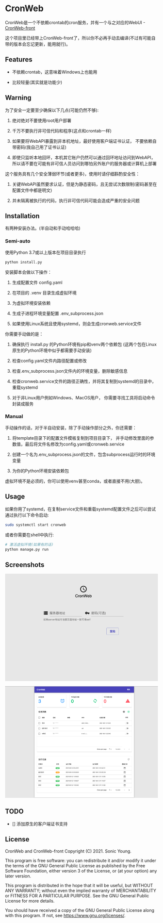# CronWeb

CronWeb是一个不依赖crontab的cron服务，并有一个与之对应的WebUI - [CronWeb-front](https://github.com/So0ni/cronweb-front)

这个项目里已经带上CronWeb-front了，所以你不必再手动去编译(不过有可能自带的版本会忘记更新，能用就行)。

## Features

* 不依赖crontab，这意味着Windows上也能用

* 比较轻量(其实就是功能少)

## Warning

为了安全一定要至少确保以下几点(可能仍然不够):

1. 绝对绝对不要使用root用户部署

2. 千万不要执行非可信代码和程序(这点和crontab一样)

3. 如果要将WebAPI暴露到非本机地址，最好使用客户端证书认证，
   不要依赖自带密码(我自己用了证书认证)
   
4. 即使只监听本地回环，本机其它账户仍然可以通过回环地址访问到WebAPI，
   所以请不要在可能有非可信人员访问到哪怕另外账户的服务器或计算机上部署

这个服务具有几个安全薄弱环节(或者更多)，使用时请仔细斟酌安全性：

1. 关键WebAPI虽然要求认证，但是为静态密码，且无尝试次数限制(密码甚至在配置文件中都是明文)

2. 并未隔离被执行的代码，执行非可信代码可能会造成严重的安全问题



## Installation

有两种安装办法。(半自动和手动哈哈哈)

### Semi-auto

使用Python 3.7或以上版本在项目目录执行

```python
python install.py
```

安装脚本会做以下操作：

1. 生成配置文件 config.yaml

2. 在项目的 .venv 目录生成虚拟环境

3. 为虚拟环境安装依赖

4. 生成子进程环境变量配置 .env_subprocess.json

5. 如果使用Linux系统且使用systemd，则会生成cronweb.service文件

你需要手动做的是：

1. 确保执行 install.py 的Python环境有pip和venv两个依赖包
   (这两个包在Linux原生的Python环境中似乎都需要手动安装)

2. 检查config.yaml文件内路径配置或修改

3. 检查.env_subprocess.json文件内的环境变量，删除敏感信息

4. 检查cronweb.service文件的路径正确性，并将其复制到systemd的目录中，重载systemd

5. 对于非Linux用户例如Windows、MacOS用户，
   你需要寻找工具将启动命令封装成服务

### Manual

手动操作的话，对于半自动安装，除了手动操作部分之外，你还需要：

1. 将template目录下的配置文件模板复制到项目目录下，
并手动修改里面的参数值，最后将文件名修改为config.yaml或cronweb.service
   
2. 创建一个名为.env_subprocess.json的文件，包含subprocess运行时的环境变量

3. 为你的Python环境安装依赖包

虚拟环境不是必须的，你可以使用venv甚至conda，或者直接不用(大胆)。


## Usage

如果你用了systemd，在复制service文件和重载systemd配置文件之后可以尝试通过执行以下命令启动:

```bash
sudo systemctl start cronweb
```

或者你需要在shell中执行:

```bash
# 激活虚拟环境(如果有的话)
python manage.py run
```

## Screenshots

![WebUI 登录页](/assets/ss-login.png)

![WebUI 控制面板](/assets/ss-main.png)

## TODO

- [] 添加原生的客户端证书支持

## License

CronWeb and CronWeb-front
Copyright (C) 2021. Sonic Young.

This program is free software: you can redistribute it and/or modify
it under the terms of the GNU General Public License as published by
the Free Software Foundation, either version 3 of the License, or
(at your option) any later version.

This program is distributed in the hope that it will be useful,
but WITHOUT ANY WARRANTY; without even the implied warranty of
MERCHANTABILITY or FITNESS FOR A PARTICULAR PURPOSE.  See the
GNU General Public License for more details.

You should have received a copy of the GNU General Public License
along with this program.  If not, see <https://www.gnu.org/licenses/>.

